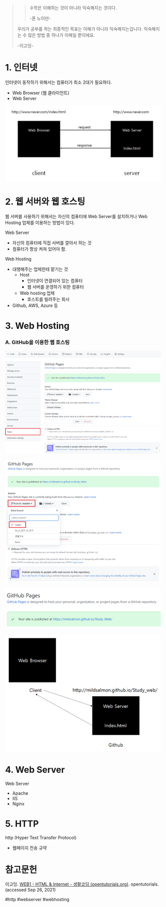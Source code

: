 > > 수학은 이해하는 것이 아니라 익숙해지는 것이다.
> > 
> > -폰 노이만-
> 
> 우리가 공부를 하는 최종적인 목표는 이해가 아니라 익숙해지는겁니다. 익숙해지는 수 많은 방법 중 하나가 이해일 뿐이에요.
> 
> -이고잉-

# 1. 인터넷

인터넷이 동작하기 위해서는 컴퓨터가 최소 2대가 필요하다.

- Web Browser (웹 클라이언트)
- Web Server

![](/Study/image/인터넷_1.png)

# 2. 웹 서버와 웹 호스팅

웹 서버를 사용하기 위해서는 자신의 컴퓨터에 Web Server를 설치하거나 Web Hosting 업체를 이용하는 방법이 있다.

Web Server

- 자신의 컴퓨터에 직접 서버를 깔아서 하는 것
- 컴퓨터가 항상 켜져 있어야 함.

Web Hosting

- 대행해주는 업체한테 맡기는 것
	- Host
		- 인터넷이 연결되어 있는 컴퓨터
		- 웹 서버를 운영하기 위한 컴퓨터
	- Web hosting 업체
		- 호스트를 빌려주는 회사
- Github, AWS, Azure 등

#  3. Web Hosting

### A. GitHub을 이용한 웹 호스팅

![](/Study/image/인터넷_2.png)

![](/Study/image/인터넷_3.png)

![](/Study/image/인터넷_4.png)

![](/Study/image/인터넷_5.png)

# 4. Web Server

Web Server

- Apache
- IIS
- Nginx

# 5. HTTP

http (Hyper Text Transfer Protocol)

- 웹페이지 전송 규약

# 참고문헌

이고잉. [WEB1 - HTML & Internet - 생활코딩 (opentutorials.org)](https://opentutorials.org/course/3084). opentutorials. (accessed Sep 26, 2021)

#http #webserver #webhosting